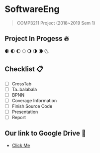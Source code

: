 # SoftwareEng
> COMP3211 Project (2018~2019 Sem 1)  

## Project In Progess :fire:

:waxing_crescent_moon:
:first_quarter_moon:
:waxing_gibbous_moon:
:full_moon:
:waning_gibbous_moon:
:last_quarter_moon:
:waning_crescent_moon:
:last_quarter_moon_with_face:

## Checklist :clipboard:
- [ ] CrossTab
- [ ] Ta..balabala
- [ ] BPNN
- [ ] Coverage Information
- [ ] Finish Source Code
- [ ] Presentation
- [ ] Report

## Our link to Google Drive :notebook:
+ [Click Me](https://drive.google.com/drive/folders/1upcWOaq8YBB4QD36Dfm4Tmeq0Rxs_wQ_)
